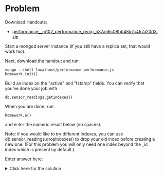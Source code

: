 # Problem
Download Handouts:
 - <a href="https://university.mongodb.com/static/MongoDB_2017_M102_October/handouts/performance__m102_performance_reorg_537a56c08bb48b7c467a20d3.zip">performance__m102_performance_reorg_537a56c08bb48b7c467a20d3.zip</a>

Start a mongod server instance (if you still have a replica set, that would work too).

Next, download the handout and run:

    mongo --shell localhost/performance performance.js
    homework.init()

Build an index on the "active" and "tstamp" fields. You can verify that you've done your job with

    db.sensor_readings.getIndexes()

When you are done, run:

    homework.a()

and enter the numeric result below (no spaces).

Note: if you would like to try different indexes, you can use db.sensor_readings.dropIndexes() to drop your old index before creating a new one. (For this problem you will only need one index beyond the _id index which is present by default.)

Enter answer here:

<details>
  <summary>Click here for the solution</summary>
    <ul>
      <li>6</li>
	</ul>
</details>